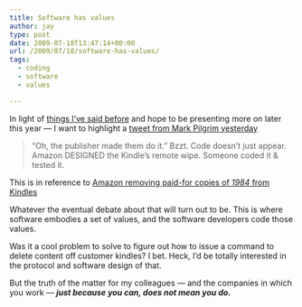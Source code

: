```yaml
---
title: Software has values
author: jay
type: post
date: 2009-07-18T13:47:14+00:00
url: /2009/07/18/software-has-values/
tags:
  - coding
  - software
  - values

---
```

In light of [things I’ve said before][1] and hope to be presenting more on later this year — I want to highlight a [tweet from Mark Pilgrim yesterday][2]

> “Oh, the publisher made them do it.” Bzzt. Code doesn’t just appear. Amazon DESIGNED the Kindle’s remote wipe. Someone coded it & tested it.

This is in reference to [Amazon removing paid-for copies of _1984_ from Kindles][3]

Whatever the eventual debate about that will turn out to be. This is where software embodies a set of values, and the software developers code those values.

Was it a cool problem to solve to figure out how to issue a command to delete content off customer kindles? I bet. Heck, I’d be totally interested in the protocol and software design of that.

But the truth of the matter for my colleagues — and the companies in which you work — **_just because you can, does not mean you do._**

 [1]: https://rambleon.org/2009/06/21/the-choice/
 [2]: http://twitter.com/diveintomark/status/2701519500
 [3]: http://gizmodo.com/5317180/amazon-remotely-deletes-legitimately-purchased-books-from-thousands-of-kindles